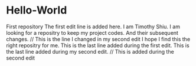 # Hello-World
First repository
The first edit line is added here.
I am Timothy Shiu.
I am looking for a repositry to keep my project codes.
And their subsequent changes. // This is the line I changed in my second edit
I hope I find this the right repositry for me.
This is the last line added during the first edit.
This is the last line added during my second edit. // This is added during the second edit
